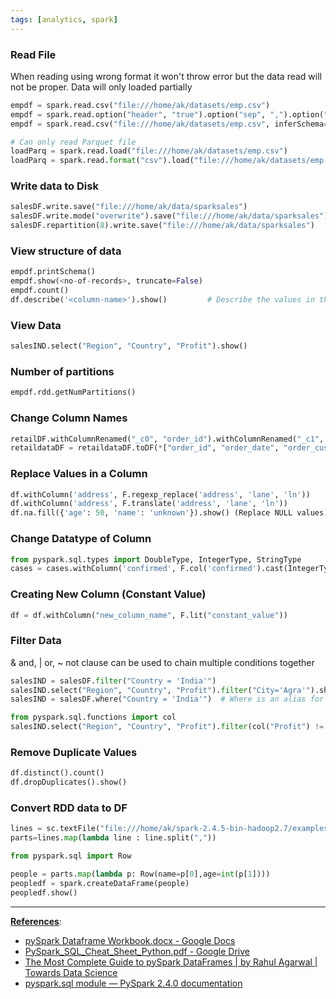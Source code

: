 ```yaml
---
tags: [analytics, spark]
---
```


### Read File

When reading using wrong format it won't throw error but the data read will not be proper. Data will only loaded partially

````python
empdf = spark.read.csv("file:///home/ak/datasets/emp.csv")
empdf = spark.read.option("header", "true").option("sep", ",").option("inferSchema", "true").csv("file:///home/ak/datasets/emp.csv")
empdf = spark.read.csv("file:///home/ak/datasets/emp.csv", inferSchema=True, sep=True, header=True)

# Can only read Parquet file
loadParq = spark.read.load("file:///home/ak/datasets/emp.csv") 
loadParq = spark.read.format("csv").load("file:///home/ak/datasets/emp.csv")
````

### Write data to Disk

````python
salesDF.write.save("file:///home/ak/data/sparksales")
salesDF.write.mode("overwrite").save("file:///home/ak/data/sparksales") 	# Replace exiting file
salesDF.repartition(8).write.save("file:///home/ak/data/sparksales")
````

### View structure of data

````python
empdf.printSchema()
empdf.show(<no-of-records>, truncate=False)
empdf.count()
df.describe('<column-name>').show() 		# Describe the values in the column
````

### View Data

````python
salesIND.select("Region", "Country", "Profit").show()
````

### Number of partitions

````python
empdf.rdd.getNumPartitions()
````

### Change Column Names

````python
retailDF.withColumnRenamed("_c0", "order_id").withColumnRenamed("_c1", "order_date")
retaildataDF = retaildataDF.toDF(*["order_id", "order_date", "order_customer_id", "order_status"])
````

### Replace Values in a Column

````python
df.withColumn('address', F.regexp_replace('address', 'lane', 'ln'))
df.withColumn('address', F.translate('address', 'lane', 'ln'))
df.na.fill({'age': 50, 'name': 'unknown'}).show() (Replace NULL values)
````

### Change Datatype of Column

````python
from pyspark.sql.types import DoubleType, IntegerType, StringType
cases = cases.withColumn('confirmed', F.col('confirmed').cast(IntegerType()))
````

### Creating New Column (Constant Value)

````python
df = df.withColumn("new_column_name", F.lit("constant_value"))
````

### Filter Data

& and, | or, ~ not clause can be used to chain multiple conditions together

````python
salesIND = salesDF.filter("Country = 'India'")
salesIND.select("Region", "Country", "Profit").filter("City='Agra'").show()
salesIND = salesDF.where("Country = 'India'")  # Where is an alias for filter

from pyspark.sql.functions import col
salesIND.select("Region", "Country", "Profit").filter(col("Profit") != '0').show()
````

### Remove Duplicate Values

````python
df.distinct().count()
df.dropDuplicates().show()
````

### Convert RDD data to DF

````python
lines = sc.textFile("file:///home/ak/spark-2.4.5-bin-hadoop2.7/examples/src/main/resources/people.txt")
parts=lines.map(lambda line : line.split(","))

from pyspark.sql import Row

people = parts.map(lambda p: Row(name=p[0],age=int(p[1])))
peopledf = spark.createDataFrame(people)
peopledf.show()
````

---

**<u>References</u>**:

* [pySpark Dataframe Workbook.docx - Google Docs](https://docs.google.com/document/d/1384aBJjep9oVJHo3iddBvohM1oaOckDhGlgYvuhLJUs/edit)
* [PySpark_SQL_Cheat_Sheet_Python.pdf - Google Drive](https://drive.google.com/file/d/1xK_s3EHhNOjHLsQKaJyA7dVfFJHr1XqE/view)
* [The Most Complete Guide to pySpark DataFrames | by Rahul Agarwal | Towards Data Science](https://towardsdatascience.com/the-most-complete-guide-to-pyspark-dataframes-2702c343b2e8)
* [pyspark.sql module — PySpark 2.4.0 documentation](https://spark.apache.org/docs/2.4.0/api/python/pyspark.sql.html)
